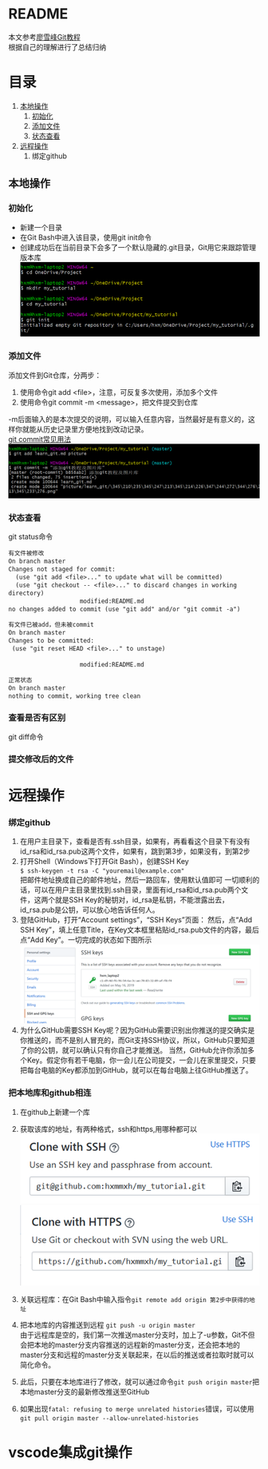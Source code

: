 README
=======

本文参考[廖雪峰Git教程](https://www.liaoxuefeng.com/wiki/896043488029600)  
根据自己的理解进行了总结归纳

# 目录
1. [本地操作](#本地操作)  
	1. [初始化](#初始化)
	2. [添加文件](#添加文件)
	3. [状态查看](#状态查看)
2. [远程操作](#远程操作)
	1. 绑定github



## 本地操作

### 初始化 
* 新建一个目录
* 在Git Bash中进入该目录，使用git init命令  
* 创建成功后在当前目录下会多了一个默认隐藏的.git目录，Git用它来跟踪管理版本库  
![初始化示例图](picture/learn_git/初始化示例图.png)
### 添加文件
添加文件到Git仓库，分两步：
1. 使用命令git add \<file>，注意，可反复多次使用，添加多个文件
2. 使用命令git commit -m \<message>，把文件提交到仓库

-m后面输入的是本次提交的说明，可以输入任意内容，当然最好是有意义的，这样你就能从历史记录里方便地找到改动记录。  
[git commit常见用法](https://blog.csdn.net/qianxuedegushi/article/details/80311358)  
![添加文件示例图](picture/learn_git/添加文件示例图.png)

### 状态查看
git status命令
```
有文件被修改  
On branch master  
Changes not staged for commit:  
  (use "git add <file>..." to update what will be committed)  
  (use "git checkout -- <file>..." to discard changes in working directory)    
                    modified:README.md  
no changes added to commit (use "git add" and/or "git commit -a")
```
```
有文件已被add，但未被commit
On branch master
Changes to be committed:
 (use "git reset HEAD <file>..." to unstage)

                    modified:README.md
```
```
正常状态  
On branch master  
nothing to commit, working tree clean
```
### 查看是否有区别
git diff命令
### 提交修改后的文件

# 远程操作

### 绑定github
1. 在用户主目录下，查看是否有.ssh目录，如果有，再看看这个目录下有没有id_rsa和id_rsa.pub这两个文件，如果有，跳到第3步，如果没有，到第2步
2. 打开Shell（Windows下打开Git Bash），创建SSH Key  
    `$ ssh-keygen -t rsa -C "youremail@example.com"`  
	把邮件地址换成自己的邮件地址，然后一路回车，使用默认值即可
	一切顺利的话，可以在用户主目录里找到.ssh目录，里面有id_rsa和id_rsa.pub两个文件，这两个就是SSH Key的秘钥对，id_rsa是私钥，不能泄露出去，id_rsa.pub是公钥，可以放心地告诉任何人。
3. 登陆GitHub，打开“Account settings”，“SSH Keys”页面：
然后，点“Add SSH Key”，填上任意Title，在Key文本框里粘贴id_rsa.pub文件的内容，最后点“Add Key”。一切完成的状态如下图所示  
![sshk](picture/learn_git/ssh_keys.png)
4. 为什么GitHub需要SSH Key呢？因为GitHub需要识别出你推送的提交确实是你推送的，而不是别人冒充的，而Git支持SSH协议，所以，GitHub只要知道了你的公钥，就可以确认只有你自己才能推送。
当然，GitHub允许你添加多个Key。假定你有若干电脑，你一会儿在公司提交，一会儿在家里提交，只要把每台电脑的Key都添加到GitHub，就可以在每台电脑上往GitHub推送了。
### 把本地库和github相连
1. 在github上新建一个库
2. 获取该库的地址，有两种格式，ssh和https,用哪种都可以
![sshp](picture/learn_git/ssh_address.png)
![https](picture/learn_git/https_address.png)
3. 关联远程库：在Git Bash中输入指令`git remote add origin 第2步中获得的地址`
4. 把本地库的内容推送到远程 `git push -u origin master`  
由于远程库是空的，我们第一次推送master分支时，加上了-u参数，Git不但会把本地的master分支内容推送的远程新的master分支，还会把本地的master分支和远程的master分支关联起来，在以后的推送或者拉取时就可以简化命令。
5. 此后，只要在本地库进行了修改，就可以通过命令`git push origin master`把本地master分支的最新修改推送至GitHub

6. 如果出现`fatal: refusing to merge unrelated histories`错误，可以使用`git pull origin master --allow-unrelated-histories` 
# vscode集成git操作
